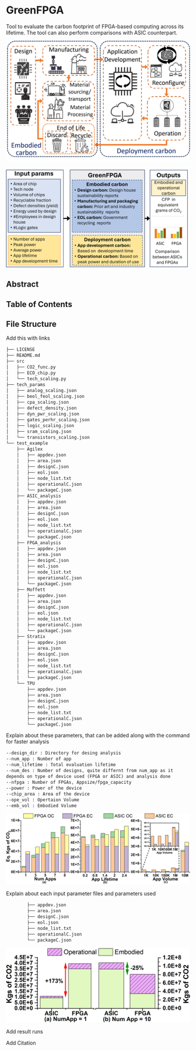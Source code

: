 # GreenFPGA

Tool to evaluate the carbon footprint of FPGA-based computing across its lifetime. The tool can also perform comparisons with ASIC counterpart. 

![LifeCycle](images/fpga-lifecycle.png)

<!--- <img src="images/greenfga-arch.png" alt="drawing" width="600"/> --->
![GreenFPGA](images/greenfga-arch.png)


## Abstract

## Table of Contents

## File Structure 
Add this with links 
```
├── LICENSE
├── README.md
├── src
│   ├── CO2_func.py
│   ├── ECO_chip.py
│   └── tech_scaling.py
├── tech_params
│   ├── analog_scaling.json
│   ├── beol_feol_scaling.json
│   ├── cpa_scaling.json
│   ├── defect_density.json
│   ├── dyn_pwr_scaling.json
│   ├── gates_perhr_scaling.json
│   ├── logic_scaling.json
│   ├── sram_scaling.json
│   └── transistors_scaling.json
└── test_example
    ├── Agilex
    │   ├── appdev.json
    │   ├── area.json
    │   ├── designC.json
    │   ├── eol.json
    │   ├── node_list.txt
    │   ├── operationalC.json
    │   └── packageC.json
    ├── ASIC_analysis
    │   ├── appdev.json
    │   ├── area.json
    │   ├── designC.json
    │   ├── eol.json
    │   ├── node_list.txt
    │   ├── operationalC.json
    │   └── packageC.json
    ├── FPGA_analysis
    │   ├── appdev.json
    │   ├── area.json
    │   ├── designC.json
    │   ├── eol.json
    │   ├── node_list.txt
    │   ├── operationalC.json
    │   └── packageC.json
    ├── Moffett
    │   ├── appdev.json
    │   ├── area.json
    │   ├── designC.json
    │   ├── eol.json
    │   ├── node_list.txt
    │   ├── operationalC.json
    │   └── packageC.json
    ├── Stratix
    │   ├── appdev.json
    │   ├── area.json
    │   ├── designC.json
    │   ├── eol.json
    │   ├── node_list.txt
    │   ├── operationalC.json
    │   └── packageC.json
    └── TPU
        ├── appdev.json
        ├── area.json
        ├── designC.json
        ├── eol.json
        ├── node_list.txt
        ├── operationalC.json
        └── packageC.json
```

Explain about these parameters, that can be added along with the command for faster analysis 
```
--design_dir : Directory for desing analysis 
--num_app : Number of app 
--num_lifetime : Total evaluation lifetime 
--num_des : Number of designs, quite differnt from num_app as it depends on type of device used (FPGA or ASIC) and analysis done
--nfpga : Number of FPGAs, Appsize/fpga_capacity 
--power : Power of the device 
--chip_area : Area of the device 
--ope_vol : Opertaion Volume 
--emb_vol : Embodied Volume
```

![DNN-Sweep](images/dnn.png)

Explain about each input parameter files and parameters used 
```
        ├── appdev.json
        ├── area.json
        ├── designC.json
        ├── eol.json
        ├── node_list.txt
        ├── operationalC.json
        └── packageC.json
```
![ASIC-FPGA](images/asic_fpga_app.png)

Add result runs 

Add Citation 


